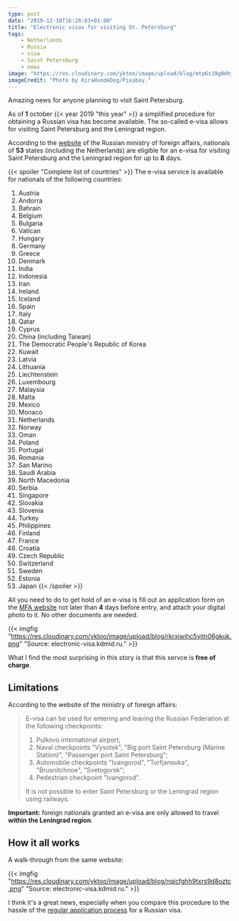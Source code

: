 ```yaml
---
type: post
date: "2019-12-18T16:28:03+01:00"
title: "Electronic visas for visiting St. Petersburg"
tags:
    - Netherlands
    - Russia
    - visa
    - Saint Petersburg
    - news
image: "https://res.cloudinary.com/yktoo/image/upload/blog/mtp6s19g0dhj0zrpalsg.jpg"
imageCredit: "Photo by KiraHundeDog/Pixabay."
---
```


Amazing news for anyone planning to visit Saint Petersburg.

As of **1** october {{< year 2019 "this year" >}} a simplified procedure for obtaining a Russian visa has become available. The so-called e-visa allows for visiting Saint Petersburg and the Leningrad region.

<!--more-->

According to the [website](http://electronic-visa.kdmid.ru/spb_home_en.html) of the Russian ministry of foreign affairs, nationals of **53** states (including the Netherlands) are eligible for an e-visa for visiting Saint Petersburg and the Leningrad region for up to **8** days.

{{< spoiler "Complete list of countries" >}}
The e-visa service is available for nationals of the following countries:

1. Austria
2. Andorra
3. Bahrain
4. Belgium
5. Bulgaria
6. Vatican
7. Hungary
8. Germany
9. Greece
10. Denmark
11. India
12. Indonesia
13. Iran
14. Ireland
15. Iceland
16. Spain
17. Italy
18. Qatar
19. Cyprus
20. China (including Taiwan)
21. The Democratic People's Republic of Korea
22. Kuwait
23. Latvia
24. Lithuania
25. Liechtenstein
26. Luxembourg
27. Malaysia
28. Malta
29. Mexico
30. Monaco
31. Netherlands
32. Norway
33. Oman
34. Poland
35. Portugal
36. Romania
37. San Marino
38. Saudi Arabia
39. North Macedonia
40. Serbia
41. Singapore
42. Slovakia
43. Slovenia
44. Turkey
45. Philippines
46. Finland
47. France
48. Croatia
49. Czech Republic
50. Switzerland
51. Sweden
52. Estonia
53. Japan
{{< /spoiler >}}

All you need to do to get hold of an e-visa is fill out an application form on the [MFA website](https://evisa.kdmid.ru/en-US) not later than **4** days before entry, and attach your digital photo to it. No other documents are needed.

{{< imgfig "https://res.cloudinary.com/yktoo/image/upload/blog/rkrxiwihc5yjtn06gkuk.png" "Source: electronic-visa.kdmid.ru." >}}

What I find the most surprising in this story is that this servce is **free of charge**.

## Limitations

According to the website of the ministry of foreign affairs:

> E-visa can be used for entering and leaving the Russian Federation at the following checkpoints:
>
> 1. Pulkovo international airport;
> 2. Naval checkpoints "Vysotsk", "Big port Saint Petersburg (Marine Station)", "Passenger port Saint Petersburg";
> 3. Automobile checkpoints "Ivangorod", "Torfjanovka", "Brusnitchnoe", "Svetogorsk";
> 4. Pedestrian checkpoint "Ivangorod".
>
> It is not possible to enter Saint Petersburg or the Leningrad region using railways.

**Important:** foreign nationals granted an e-visa are only allowed to travel **within the Leningrad region**.

## How it all works

A walk-through from the same website:

{{< imgfig "https://res.cloudinary.com/yktoo/image/upload/blog/nqjcfghh9txrs9d8oztc.png" "Source: electronic-visa.kdmid.ru." >}}

I think it's a great news, especially when you compare this procedure to the hassle of the [regular application process](0258) for a Russian visa.
